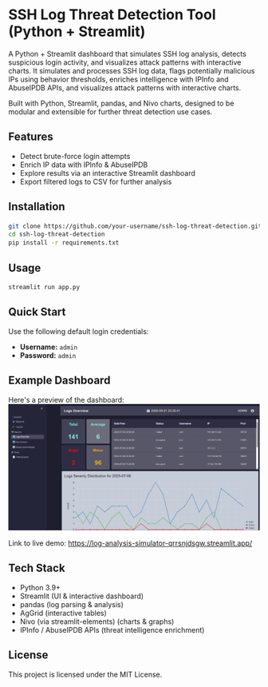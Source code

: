 # **SSH Log Threat Detection Tool (Python + Streamlit)**

A Python + Streamlit dashboard that simulates SSH log analysis, detects suspicious login activity, and visualizes attack patterns with interactive charts.
It simulates and processes SSH log data, flags potentially malicious IPs using behavior thresholds, enriches intelligence with IPInfo and AbuseIPDB APIs, and visualizes attack patterns with interactive charts.

Built with Python, Streamlit, pandas, and Nivo charts, designed to be modular and extensible for further threat detection use cases.

## Features
- Detect brute-force login attempts
- Enrich IP data with IPInfo & AbuseIPDB
- Explore results via an interactive Streamlit dashboard
- Export filtered logs to CSV for further analysis

## Installation
```bash
git clone https://github.com/your-username/ssh-log-threat-detection.git
cd ssh-log-threat-detection
pip install -r requirements.txt
```

## Usage
```bash
streamlit run app.py
```

## Quick Start
Use the following default login credentials:

- **Username:** `admin`  
- **Password:** `admin` 

## Example Dashboard
Here's a preview of the dashboard:
![Dashboard Preview](assets/Screenshot.png)

Link to live demo: https://log-analysis-simulator-qrrsnjdsgw.streamlit.app/

## Tech Stack
- Python 3.9+
- Streamlit (UI & interactive dashboard)
- pandas (log parsing & analysis)
- AgGrid (interactive tables)
- Nivo (via streamlit-elements) (charts & graphs)
- IPInfo / AbuseIPDB APIs (threat intelligence enrichment)

## License
This project is licensed under the MIT License.

